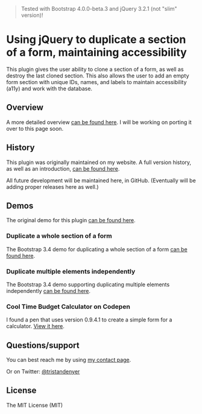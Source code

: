 > Tested with Bootstrap 4.0.0-beta.3 and jQuery 3.2.1 (not "slim" version)!

# Using jQuery to duplicate a section of a form, maintaining accessibility
This plugin gives the user ability to clone a section of a form, as well as destroy the last cloned section. This also allows the user to add an empty form section with unique IDs, names, and labels to maintain accessibility (a11y) and work with the database.

## Overview
A more detailed overview [can be found here](https://tristandenyer.com/using-jquery-to-duplicate-a-section-of-a-form-maintaining-accessibility/ "can be found here"). I will be working on porting it over to this page soon. 

## History
This plugin was originally maintained on my website. A full version history, as well as an introduction, [can be found here](https://tristandenyer.com/using-jquery-to-duplicate-a-section-of-a-form-maintaining-accessibility/ "can be found here").

All future development will be maintained here, in GitHub. (Eventually will be adding proper releases here as well.)

## Demos
The original demo for this plugin [can be found here](https://tristandenyer.com/demos/dynamic-form.html "View original demo for dynamically duplicating a form").

### Duplicate a whole section of a form
The Bootstrap 3.4 demo for duplicating a whole section of a form [can be found here](https://tristandenyer.com/demos/dynamic-form-bootstrap-3-0.html "View Demo: Duplicate a whole section of a form").

### Duplicate multiple elements independently
The Bootstrap 3.4 demo supporting duplicating multiple elements independently [can be found here](https://tristandenyer.com/demos/dynamic-form-bootstrap-3-3-4-multiple.html "View Demo: Duplicate multiple elements independently").

### Cool Time Budget Calculator on Codepen
I found a pen that uses version 0.9.4.1 to create a simple form for a calculator. [View it here](https://codepen.io/anon/pen/bdJvgG "View Cool Time Budget Calculator on Codepen").

## Questions/support
You can best reach me by using [my contact page](https://tristandenyer.com/contact/ "Contact Tristan Denyer").

Or on Twitter: [@tristandenyer](https://twitter.com/tristandenyer "Tristan Denyer on Twitter")

## License
The MIT License (MIT)